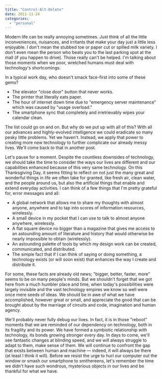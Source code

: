 ```yaml
---
title: "Control-Alt-Delete"
date: 2011-11-24
categories: 
  - "personal"
---
```


Modern life can be really annoying sometimes. Just think of all the little inconveniences, nuisances, and irritants that make your day just a little less enjoyable. I don't mean the stubbed toe or paper cut or spilled milk variety. I don't even mean the person who beats you to the last parking spot at the mall (if you happen to drive). Those really can't be helped. I'm talking about those moments when we poor, wretched humans must deal with technology's shortcomings.

In a typical work day, who doesn't smack face-first into some of these gems?

- The elevator "close door" button that never works.
- The printer that literally eats paper.
- The hour of internet down time due to "emergency server maintenance" which was caused by "usage overload."
- The smartphone sync that completely and irretrievably wipes your calendar clean.

The list could go on and on. But why do we put up with all of this? With all our advances and highly-evolved intelligence we could eradicate so many pesky little problems. Yet we haven't. Instead, we apply that power to creating more new technology to further complicate our already messy lives. We'll come back to that in another post.

Let's pause for a moment. Despite the countless downsides of technology, we should take the time to consider the ways our lives are different and our capabilities enhanced because of this very same technology. On this Thanksgiving Day, it seems fitting to reflect on not just the many great and wonderful things in life we often take for granted, like fresh air, clean water, and the people around us, but also the artificial things that enable and extend everyday activities. I can think of a few things that I'm pretty grateful for, error messages and all:

- A global network that allows me to share my thoughts with almost anyone, anywhere and to tap into scores of information resources, wirelessly.
- A small device in my pocket that I can use to talk to almost anyone anywhere, wirelessly.
- A flat square device no bigger than a magazine that gives me access to an astounding amount of literature and history that would otherwise be nearly impossible to obtain (wirelessly).
- An astounding palette of tools by which my design work can be created, communicated, and distributed.
- The simple fact that if I can think of saying or doing something, a technology exists (or will soon exist) that enhances the way I create and distribute it.

For some, these facts are already old news; "bigger, better, faster, more" seems to be on many people's minds. But we shouldn't forget that we got here from a much humbler place and time, when today's possibilities were largely invisible and the vast technology empires we know so well were once mere seeds of ideas. We should be in awe of what we have accomplished, however great or small, and appreciate the good that can be brought about by the marriage of circuits and code, imagination and human agency.

We'll probably never fully debug our lives. In fact, it is in those "reboot" moments that we are reminded of our dependency on technology, both in its fragility and its power. We have formed a symbiotic relationship with technology, its bonds growing stronger every day. In days to come, we'll see fantastic changes at blinding speed, and we will always struggle to adapt to them, make sense of them. We will continue to confront the gap that exists between human and machine — indeed, it will always be there (at least I think it will). Before we resist the urge to hurl our computer out the window or smash our smartphone to smithereens, let's remember the time we didn't have such wondrous, mysterious objects in our lives and be thankful for what we have.
